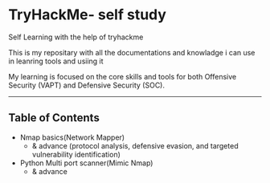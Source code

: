 # TryHackMe- self study
Self Learning with the help of tryhackme 

This is my repositary with all the documentations and knowladge i can use in leanring tools and usiing it 

My learning is focused on the core skills and tools for both Offensive Security (VAPT) and Defensive Security (SOC).

---

## Table of Contents

* Nmap basics(Network Mapper)
  * & advance (protocol analysis, defensive evasion, and targeted vulnerability identification)
* Python Multi port scanner(Mimic Nmap)
  * & advance 



